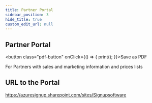```yaml
---
title: Partner Portal
sidebar_position: 3        
hide_title: true
custom_edit_url: null
---
```

## Partner Portal
<button class="pdf-button" onClick={() => { print(); }}>Save as PDF</button>

For Partners with sales and marketing information and prices lists

## URL to the Portal
https://azuresignup.sharepoint.com/sites/Signupsoftware